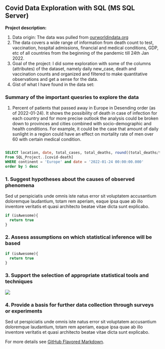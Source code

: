 ## Covid Data Exploration with SQL (MS SQL Server)

**Project description:** 
1. Data origin: The data was pulled from [ourworldindata.org](https://ourworldindata.org/covid-deaths)
2. The data covers a wide range of information from death count to test, vaccination, hospital admissions, financial and medical conditions, GDP, etc of all countries from the beginning of the pandemic till 24th Jan 2022.
3. Goal of the project: I did some exploration with some of the columns (attributes) of the dataset, namely daily new_case, death and vaccination counts and organized and filtered to make quantitative observations and get a sense for the data.
4. Gist of what I have found in the data set: 


### Summary of the important quesries to explore the data

1. Percent of patients that passed away in Europe in Desending order (as of 2022-01-24).
It shows the possibility of death in case of infection for each country and for more precise outlook the analysis could be broken down to provinces and cities combined with socio-demographic and health conditions. 
For example, it could be the case that amount of daily sunlight in a region could have an effect on mortality rate of men over 60 with certain medical condition.  

```sql

SELECT location, date, total_cases, total_deaths, round((total_deaths/total_cases)*100, 2) AS death_percent
From SQL_Project..[covid-death]
WHERE continent = 'Europe' and date = '2022-01-24 00:00:00.000'
order by 5 desc

```
### 1. Suggest hypotheses about the causes of observed phenomena

Sed ut perspiciatis unde omnis iste natus error sit voluptatem accusantium doloremque laudantium, totam rem aperiam, eaque ipsa quae ab illo inventore veritatis et quasi architecto beatae vitae dicta sunt explicabo. 

```javascript
if (isAwesome){
  return true
}
```

### 2. Assess assumptions on which statistical inference will be based

```javascript
if (isAwesome){
  return true
}
```

### 3. Support the selection of appropriate statistical tools and techniques

<img src="images/dummy_thumbnail.jpg?raw=true"/>

### 4. Provide a basis for further data collection through surveys or experiments

Sed ut perspiciatis unde omnis iste natus error sit voluptatem accusantium doloremque laudantium, totam rem aperiam, eaque ipsa quae ab illo inventore veritatis et quasi architecto beatae vitae dicta sunt explicabo. 

For more details see [GitHub Flavored Markdown](https://guides.github.com/features/mastering-markdown/).
